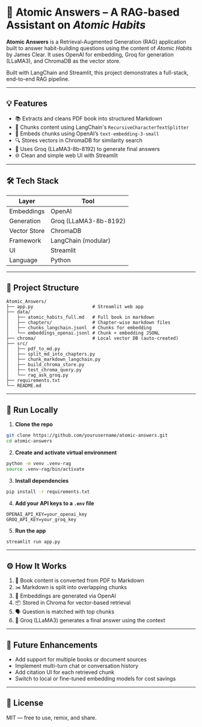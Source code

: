 # 🧠 Atomic Answers – A RAG-based Assistant on *Atomic Habits*

**Atomic Answers** is a Retrieval-Augmented Generation (RAG) application built to answer habit-building questions using the content of *Atomic Habits* by James Clear. It uses OpenAI for embedding, Groq for generation (LLaMA3), and ChromaDB as the vector store.

Built with LangChain and Streamlit, this project demonstrates a full-stack, end-to-end RAG pipeline.

---

## 💡 Features

- 📚 Extracts and cleans PDF book into structured Markdown
- 🔗 Chunks content using LangChain's `RecursiveCharacterTextSplitter`
- 🧠 Embeds chunks using OpenAI’s `text-embedding-3-small`
- 🔍 Stores vectors in ChromaDB for similarity search
- 🤖 Uses Groq (LLaMA3-8b-8192) to generate final answers
- 🌐 Clean and simple web UI with Streamlit

---

## 🛠️ Tech Stack

| Layer             | Tool                      |
|------------------|---------------------------|
| Embeddings        | OpenAI                    |
| Generation        | Groq (LLaMA3-8b-8192)      |
| Vector Store      | ChromaDB                  |
| Framework         | LangChain (modular)       |
| UI                | Streamlit                 |
| Language          | Python                    |

---

## 📁 Project Structure

```
Atomic_Answers/
├── app.py                      # Streamlit web app
├── data/
│   ├── atomic_habits_full.md   # Full book in markdown
│   ├── chapters/               # Chapter-wise markdown files
│   ├── chunks_langchain.jsonl  # Chunks for embedding
│   └── embeddings_openai.jsonl # Chunk + embedding JSONL
├── chroma/                     # Local vector DB (auto-created)
├── src/
│   ├── pdf_to_md.py
│   ├── split_md_into_chapters.py
│   ├── chunk_markdown_langchain.py
│   ├── build_chroma_store.py
│   ├── test_chroma_query.py
│   └── rag_ask_groq.py
├── requirements.txt
└── README.md
```

---

## 🚀 Run Locally

1. **Clone the repo**
```bash
git clone https://github.com/yourusername/atomic-answers.git
cd atomic-answers
```

2. **Create and activate virtual environment**
```bash
python -m venv .venv-rag
source .venv-rag/bin/activate
```

3. **Install dependencies**
```bash
pip install -r requirements.txt
```

4. **Add your API keys to a `.env` file**
```env
OPENAI_API_KEY=your_openai_key
GROQ_API_KEY=your_groq_key
```

5. **Run the app**
```bash
streamlit run app.py
```

---

## ⚙️ How It Works

1. 📄 Book content is converted from PDF to Markdown
2. ✂️ Markdown is split into overlapping chunks
3. 🧠 Embeddings are generated via OpenAI
4. 📦 Stored in Chroma for vector-based retrieval
5. 🗣️ Question is matched with top chunks
6. 🤖 Groq (LLaMA3) generates a final answer using the context

---

## 🔮 Future Enhancements

- Add support for multiple books or document sources
- Implement multi-turn chat or conversation history
- Add citation UI for each retrieved chunk
- Switch to local or fine-tuned embedding models for cost savings

---

## 📄 License

MIT — free to use, remix, and share.
